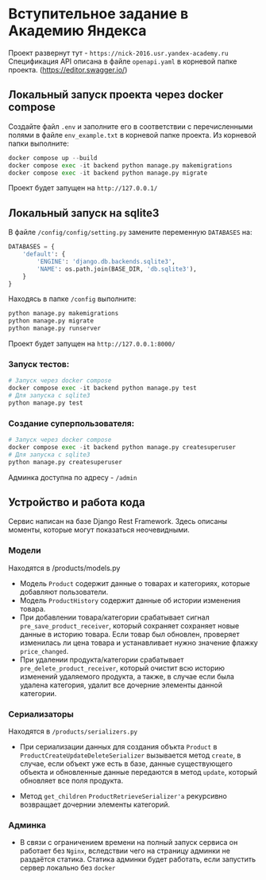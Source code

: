 # Вступительное задание в Академию Яндекса
Проект развернут тут - `https://nick-2016.usr.yandex-academy.ru`
Спецификация API описана в файле `openapi.yaml` в корневой папке проекта. (https://editor.swagger.io/)
## Локальный запуск проекта через docker compose
Создайте файл `.env` и заполните его в соответствии с перечисленными полями в файле `env_example.txt` в корневой папке проекта. 
Из корневой папки выполните:
``` python
docker compose up --build
docker compose exec -it backend python manage.py makemigrations
docker compose exec -it backend python manage.py migrate
```
Проект будет запущен на `http://127.0.0.1/`

## Локальный запуск на sqlite3
В файле `/config/config/setting.py` замените переменную `DATABASES` на: 

```python
DATABASES = {
    'default': {
        'ENGINE': 'django.db.backends.sqlite3',
        'NAME': os.path.join(BASE_DIR, 'db.sqlite3'),
    }
}
```
Находясь в папке `/config` выполните:
```python
python manage.py makemigrations
python manage.py migrate
python manage.py runserver
```
Проект будет запущен на `http://127.0.0.1:8000/`


### Запуск тестов:
```python
# Запуск через docker compose
docker compose exec -it backend python manage.py test
# Для запуска с sqlite3
python manage.py test
```

### Создание суперпользователя:
```python
# Запуск через docker compose
docker compose exec -it backend python manage.py createsuperuser
# Для запуска с sqlite3
python manage.py createsuperuser
```
Админка доступна по адресу - `/admin`

## Устройство и работа кода
Сервис написан на базе Django Rest Framework.
Здесь описаны моменты, которые могут показаться неочевидными.

### Модели 
Находятся в /products/models.py
* Модель `Product` содержит данные о товарах и категориях, которые добавляют пользователи.
* Модель `ProductHistory` содержит данные об истории изменения товара.
* При добавлении товара/категории срабатывает сигнал `pre_save_product_receiver`, который сохраняет сохраняет новые данные в историю товара. Если товар был обновлен, проверяет изменилась ли цена товара и устанавливает нужно значение флажку `price_changed`.
* При удалении продукта/категории срабатывает `pre_delete_product_receiver`, который очистит всю историю изменений удаляемого продукта, а также, в случае если была удалена категория, удалит все дочерние элементы данной категории.

### Сериализаторы
Находятся в `/products/serializers.py`

* При сериализации данных для создания объкта `Product` в `ProductCreateUpdateDeleteSerializer` вызывается метод `create`, в случае, если объект уже есть в базе, данные существующего объекта и обновленные данные передаются в метод `update`, который обновляет все поля продукта.

* Метод `get_children` `ProductRetrieveSerializer'a` рекурсивно возвращает дочернии элементы категорий.

### Админка
* В связи с ограничением времени на полный запуск сервиса он работает без `Nginx`, вследствии чего на страницу админки не раздаётся статика.
Статика админки будет работать, если запустить сервер локально без `docker`









